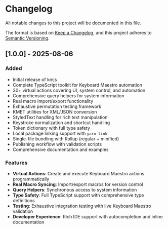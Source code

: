 # Changelog

All notable changes to this project will be documented in this file.

The format is based on [Keep a Changelog](https://keepachangelog.com/en/1.0.0/),
and this project adheres to [Semantic Versioning](https://semver.org/spec/v2.0.0.html).

## [1.0.0] - 2025-08-06

### Added

- Initial release of kmjs
- Complete TypeScript toolkit for Keyboard Maestro automation
- 30+ virtual actions covering UI, system control, and automation
- Comprehensive query helpers for system information
- Real macro import/export functionality
- Exhaustive permutation testing framework
- KMET utilities for XML/JSON conversion
- StyledText handling for rich text manipulation
- Keystroke normalization and shortcut handling
- Token dictionary with full type safety
- Local package linking support with `yarn link`
- Single-file bundling with Rollup (regular + minified)
- Publishing workflow with validation scripts
- Comprehensive documentation and examples

### Features

- **Virtual Actions**: Create and execute Keyboard Maestro actions programmatically
- **Real Macro Syncing**: Import/export macros for version control
- **Query Helpers**: Synchronous access to system information
- **Type Safety**: Full TypeScript support with comprehensive type definitions
- **Testing**: Exhaustive integration testing with live Keyboard Maestro validation
- **Developer Experience**: Rich IDE support with autocompletion and inline documentation
